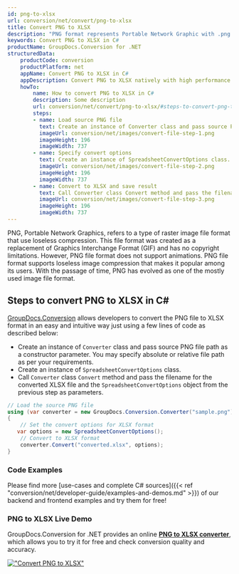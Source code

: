 ```yaml
---
id: png-to-xlsx
url: conversion/net/convert/png-to-xlsx
title: Convert PNG to XLSX
description: "PNG format represents Portable Network Graphic with .png extension. Learn how to convert PNG to XLSX file programmatically in C# language using GroupDocs.Conversion for .NET library."
keywords: Convert PNG to XLSX in C#
productName: GroupDocs.Conversion for .NET
structuredData:
    productCode: conversion
    productPlatform: net
    appName: Convert PNG to XLSX in C#
    appDescription: Convert PNG to XLSX natively with high performance using C# language and server side GroupDocs.Conversion for .NET APIs, without the use of any software like Microsoft or Open Office.
    howTo:
        name: How to convert PNG to XLSX in C# 
        description: Some description
        url: conversion/net/convert/png-to-xlsx/#steps-to-convert-png-to-xlsx-in-c
        steps:
        - name: Load source PNG file 
          text: Create an instance of Converter class and pass source PNG file path as a constructor parameter. You may specify absolute or relative file path as per your requirements. 
          imageUrl: conversion/net/images/convert-file-step-1.png
          imageHeight: 196
          imageWidth: 737
        - name: Specify convert options 
          text: Create an instance of SpreadsheetConvertOptions class.
          imageUrl: conversion/net/images/convert-file-step-2.png
          imageHeight: 196
          imageWidth: 737
        - name: Convert to XLSX and save result 
          text: Call Converter class Convert method and pass the filename for the converted HTML file and the SpreadsheetConvertOptions object from the previous step as parameters.
          imageUrl: conversion/net/images/convert-file-step-3.png
          imageHeight: 196
          imageWidth: 737
---
```


PNG, Portable Network Graphics, refers to a type of raster image file format that use loseless compression. This file format was created as a replacement of Graphics Interchange Format (GIF) and has no copyright limitations. However, PNG file format does not support animations. PNG file format supports loseless image compression that makes it popular among its users. With the passage of time, PNG has evolved as one of the mostly used image file format.

## Steps to convert PNG to XLSX in C#

[GroupDocs.Conversion](https://products.groupdocs.com/conversion/net) allows developers to convert the PNG file to XLSX format in an easy and intuitive way just using a few lines of code as described below:

* Create an instance of `Converter` class and pass source PNG file path as a constructor parameter. You may specify absolute or relative file path as per your requirements. 
* Create an instance of `SpreadsheetConvertOptions` class.
* Call `Converter` class `Convert` method and pass the filename for the converted XLSX file and the `SpreadsheetConvertOptions` object from the previous step as parameters.

```csharp
// Load the source PNG file
using (var converter = new GroupDocs.Conversion.Converter("sample.png"))
{
    // Set the convert options for XLSX format
   var options = new SpreadsheetConvertOptions();
    // Convert to XLSX format
    converter.Convert("converted.xlsx", options);
}
```

### Code Examples

Please find more [use-cases and complete C# sources]({{< ref "conversion/net/developer-guide/examples-and-demos.md" >}}) of our backend and frontend examples and try them for free!

### PNG to XLSX Live Demo

GroupDocs.Conversion for .NET provides an online [**PNG to XLSX converter**](https://products.groupdocs.app/conversion/png-to-xlsx), which allows you to try it for free and check conversion quality and accuracy.

[!["Convert PNG to XLSX"](conversion/net/images/convert-to-xlsx/convert-png-to-xlsx.png)](https://products.groupdocs.app/conversion/png-to-xlsx)